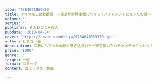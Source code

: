 ```yaml
---
isbn: '9784041069370'
title: ママの推しは教祖様　～家族が新興宗教にハマってハチャメチャになったお話～
volume: ''
series: ''
publisher: ＫＡＤＯＫＡＷＡ
pubdate: '2018-04-04'
cover: 'https://cover.openbd.jp/9784041069370.jpg'
author: しまだ／著
description: 宗教にハマった母親と巻き込まれた一家を描いたハチャメチャエッセイ！
price: '1000'
genre: ''
target: 一般
format: コミック
content: コミックス・劇画

---
```

